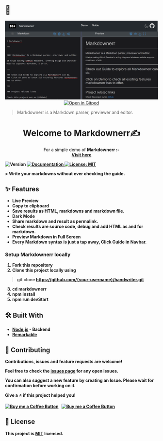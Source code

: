 #  👋
<p align="center"> 
<img src="https://raw.githubusercontent.com/sarveshh/markdownerr/main/assets/screenshot.png?token=APIDM4XHVDC2LFLXRI2X7YTANQHGM" alt="Hero image"/>
  <a href="https://gitpod.io/#snapshot/949eded8-4803-4bda-aa24-2c3d2a9f1af2"><img alt="Open in Gitpod" src="https://gitpod.io/button/open-in-gitpod.svg"> </a>
<p/>

> Markdownerr is a Markdown parser, previewer and editor.

<h1 align="center">Welcome to Markdownerr✍ </h1>
<p align="center">
  For a simple demo of <strong>Markdownerr<strong> :- <br>
  <a href="https://sarveshh.github.io/markdownerr/">
    Visit here
  </a>
</p>
  <p>
  <img alt="Version" src="https://img.shields.io/badge/version-1.0.11-blue.svg?cacheSeconds=2592000" />
  <a href="https://github.com/sarveshh/markdownerr#readme" target="_blank">
    <img alt="Documentation" src="https://img.shields.io/badge/documentation-yes-brightgreen.svg" />
  </a>
  <a href="https://github.com/sarveshh/handwriter/blob/master/LICENSE" target="_blank">
    <img alt="License: MIT" src="https://img.shields.io/github/license/jayehernandez/letra-extension" />
  </a>
</p>
> Write your markdowns without ever checking the guide.
<br>
 
 ## ✨ Features

- Live Preview
- Copy to clipboard
- Save results as HTML, markdowns and markdown file.
- Dark Mode
- Share markdown and result as permalink.
- Check results are source code, debug and add HTML as and for markdown.
- Preview Markdown in Full Screen
- Every Markdown syntax is just a tap away, Click Guide in Navbar.

### Setup Markdownerr locally

1. Fork this repository
2. Clone this project locally using
> git clone https://github.com/{your-username}/handwriter.git
3. cd markdownerr
4. npm install
5. npm run devStart

## 🛠 Built With

- [Node.js](https://nodejs.org/en/) - Backend
- [Remarkable](https://github.com/jonschlinkert/remarkable)

## 🤝 Contributing

Contributions, issues and feature requests are welcome!<br />

Feel free to check the [issues page](https://github.com/sarveshh/markdownerr/issues) for any open issues.

You can also suggest a new feature by creating an Issue. Please wait for confirmation before working on it.

Give a ⭐️ if this project helped you!

[<img alt="Buy me a Coffee Button" width=200 src="https://c5.patreon.com/external/logo/become_a_patron_button.png">](https://www.patreon.com/bePatron?u=42419480) &nbsp; [<img alt="Buy me a Coffee Button" width=200 src="https://cdn.buymeacoffee.com/buttons/default-black.png">](https://www.buymeacoffee.com/sarveshh)

## 📝 License

This project is [MIT](https://github.com/sarveshh/handwriter/LICENSE.md) licensed.
